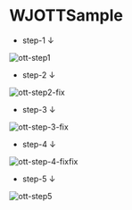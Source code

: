 # WJOTTSample


* step-1 ↓


![ott-step1](https://user-images.githubusercontent.com/52733201/124637220-6dade000-dec4-11eb-86c6-1fb2929cfbdc.gif)






* step-2 ↓


![ott-step2-fix](https://user-images.githubusercontent.com/52733201/124637261-79010b80-dec4-11eb-8b26-3a4a0d0a4a90.gif)






* step-3 ↓


![ott-step-3-fix](https://user-images.githubusercontent.com/52733201/124637981-620ee900-dec5-11eb-8627-99763e2b01a1.gif)






* step-4 ↓


![ott-step-4-fixfix](https://user-images.githubusercontent.com/52733201/124638413-e3ff1200-dec5-11eb-9081-f67f2404aebd.gif)






* step-5 ↓


![ott-step5](https://user-images.githubusercontent.com/52733201/124637536-d4cb9480-dec4-11eb-9b8c-82375b352a50.gif)


